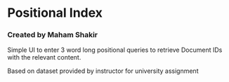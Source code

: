 # Positional Index

### Created by Maham Shakir

Simple UI to enter 3 word long positional queries to retrieve Document IDs with the relevant content. 

Based on dataset provided by instructor for university assignment


